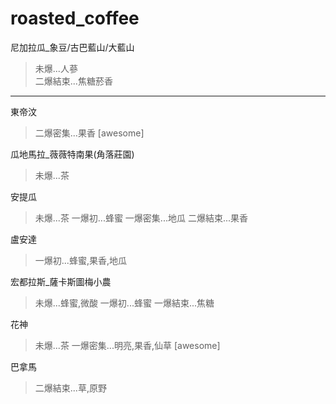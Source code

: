 # roasted_coffee

尼加拉瓜_象豆/古巴藍山/大藍山<br>
>未爆...人蔘<br>
>二爆結束...焦糖菸香
---------------------

東帝汶
>二爆密集...果香 [awesome]

瓜地馬拉_薇薇特南果(角落莊園)
>未爆...茶

安提瓜
>未爆...茶
>一爆初...蜂蜜
>一爆密集...地瓜
>二爆結束...果香

盧安達
>一爆初...蜂蜜,果香,地瓜

宏都拉斯_薩卡斯圖梅小農
>未爆...蜂蜜,微酸
>一爆初...蜂蜜
>一爆結束...焦糖

花神
>未爆...茶
>一爆密集...明亮,果香,仙草 [awesome]

巴拿馬
>二爆結束...草,原野


